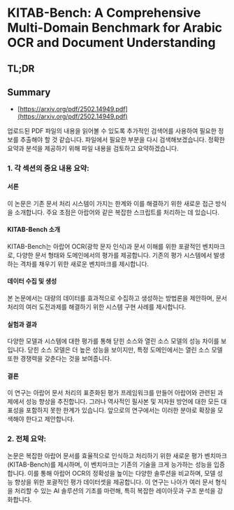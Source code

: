 # KITAB-Bench: A Comprehensive Multi-Domain Benchmark for Arabic OCR and Document Understanding
## TL;DR
## Summary
- [https://arxiv.org/pdf/2502.14949.pdf](https://arxiv.org/pdf/2502.14949.pdf)

업로드된 PDF 파일의 내용을 읽어볼 수 있도록 추가적인 검색어를 사용하여 필요한 정보를 추출해야 할 것 같습니다. 파일에서 필요한 부분을 다시 검색해보겠습니다. 정확한 요약과 분석을 제공하기 위해 파일 내용을 검토하고 요약하겠습니다.

### 1. 각 섹션의 중요 내용 요약:

#### 서론
이 논문은 기존 문서 처리 시스템이 가지는 한계와 이를 해결하기 위한 새로운 접근 방식을 소개합니다. 주요 초점은 아랍어와 같은 복잡한 스크립트를 처리하는 데 있습니다.

#### KITAB-Bench 소개
KITAB-Bench는 아랍어 OCR(광학 문자 인식)과 문서 이해를 위한 포괄적인 벤치마크로, 다양한 문서 형태와 도메인에서의 평가를 제공합니다. 기존의 평가 시스템에서 발생하는 격차를 채우기 위한 새로운 벤치마크를 제시합니다.

#### 데이터 수집 및 생성
본 논문에서는 대량의 데이터를 효과적으로 수집하고 생성하는 방법론을 제안하며, 문서 처리의 여러 도전과제를 해결하기 위한 시스템 구현 사례를 제시합니다.

#### 실험과 결과
다양한 모델과 시스템에 대한 평가를 통해 닫힌 소스와 열린 소스 모델의 성능 차이를 보입니다. 닫힌 소스 모델은 더 높은 성능을 보이지만, 특정 도메인에서는 열린 소스 모델 또한 경쟁력을 갖춘다는 것을 보여줍니다.

#### 결론
이 연구는 아랍어 문서 처리의 표준화된 평가 프레임워크를 만들어 아랍어와 관련된 과제에서 성능 향상을 추진합니다. 그러나 역사적인 필사본 및 저자원 방언에 대한 모든 대표성을 포함하지 못한 한계가 있습니다. 앞으로의 연구에서는 이러한 분야로 확장을 모색해야 한다고 제안합니다.

### 2. 전체 요약:
논문은 복잡한 아랍어 문서를 효율적으로 인식하고 처리하기 위한 새로운 평가 벤치마크(KITAB-Bench)를 제시하며, 이 벤치마크는 기존의 기술을 크게 능가하는 성능을 입증합니다. 이를 통해 아랍어 OCR의 정확성을 높이는 다양한 솔루션을 비교하며, 모델 성능 향상을 위한 포괄적인 평가 데이터셋을 제공합니다. 이 연구는 나아가 여러 문서 형식을 처리할 수 있는 AI 솔루션의 기초를 마련해, 특히 복잡한 레이아웃과 구조 분석을 강화합니다.